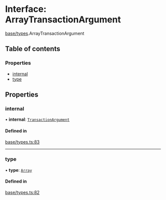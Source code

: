 # Interface: ArrayTransactionArgument

[base/types](../wiki/base.types).ArrayTransactionArgument

## Table of contents

### Properties

- [internal](../wiki/base.types.ArrayTransactionArgument#internal)
- [type](../wiki/base.types.ArrayTransactionArgument#type)

## Properties

### internal

• **internal**: [`TransactionArgument`](../wiki/base.types#transactionargument)

#### Defined in

[base/types.ts:83](https://github.com/PolymeshAssociation/polymesh-sdk/blob/8a9e72221/src/base/types.ts#L83)

___

### type

• **type**: [`Array`](../wiki/base.types.TransactionArgumentType#array)

#### Defined in

[base/types.ts:82](https://github.com/PolymeshAssociation/polymesh-sdk/blob/8a9e72221/src/base/types.ts#L82)
